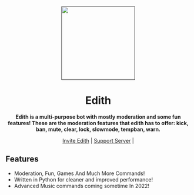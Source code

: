 <p align="center">
  <a href="">
    <img width="200" src="https://media.discordapp.net/attachments/846273228741804052/964048123020312606/5d992235fb8aa6fb6546308b85d806a4.png">
  </a>
</p>

<h1 align="center">Edith</h1>

<div align="center">

**Edith is a multi-purpose bot with mostly moderation and some fun features! These are the moderation features that edith has to offer: kick, ban, mute, clear, lock, slowmode, tempban, warn.**

[Invite Edith](https://discord.com/oauth2/authorize?client_id=731807331796385812&permissions=2080402518&scope=bot%20applications.commands) | [Support Server](https://discord.gg/YENpHmDy8H) |

</div>

## Features

- Moderation, Fun, Games And Much More Commands!
- Written in Python for cleaner and improved performance!
- Advanced Music commands coming sometime In 2022!

